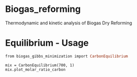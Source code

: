 # Biogas_reforming
Thermodynamic and kinetic analysis of Biogas Dry Reforming

# Equilibrium - Usage

```ruby
from biogas_gibbs_minimization import CarbonEquilibrium
```

```
mix = CarbonEquilibrium(700, 1)
mix.plot_molar_ratio_carbon
```
